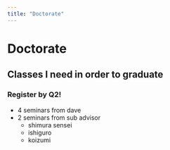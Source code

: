 ```yaml
---
title: "Doctorate"
---
```


# Doctorate

## Classes I need in order to graduate

### Register by Q2!
- 4 seminars from dave
- 2 seminars from sub advisor
	- shimura sensei
	- ishiguro
	- koizumi
